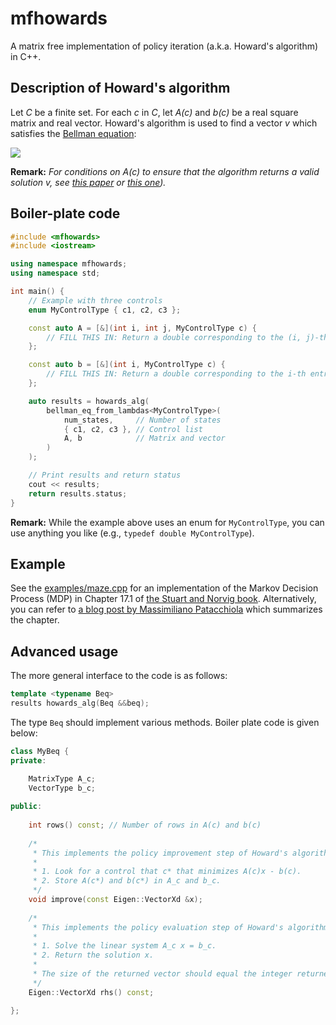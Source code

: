 # mfhowards
A matrix free implementation of policy iteration (a.k.a. Howard's algorithm) in C++.

## Description of Howard's algorithm

Let _C_ be a finite set.
For each _c_ in _C_, let _A(c)_ and _b(c)_ be a real square matrix and real vector.
Howard's algorithm is used to find a vector _v_ which satisfies the [Bellman equation](https://en.wikipedia.org/wiki/Bellman_equation#The_Bellman_equation):

![](https://latex.codecogs.com/gif.latex?\min_{c&space;\\in&space;C}&space;\\left\\{&space;A(c)&space;v&space;-&space;b(c)&space;\\right\\}=0)

**Remark:** _For conditions on A(c) to ensure that the algorithm returns a valid solution v, see [this paper](https://arxiv.org/pdf/1510.03928.pdf) or [this one](https://hal.inria.fr/file/index/docid/179549/filename/RR-zidani.pdf))._

## Boiler-plate code

```cpp
#include <mfhowards>
#include <iostream>

using namespace mfhowards;
using namespace std;

int main() {
	// Example with three controls
	enum MyControlType { c1, c2, c3 };

	const auto A = [&](int i, int j, MyControlType c) {
		// FILL THIS IN: Return a double corresponding to the (i, j)-th entry of A(c)
	};

	const auto b = [&](int i, MyControlType c) {
		// FILL THIS IN: Return a double corresponding to the i-th entry of b(c)
	};

	auto results = howards_alg(
		bellman_eq_from_lambdas<MyControlType>(
			num_states,     // Number of states
			{ c1, c2, c3 }, // Control list
			A, b            // Matrix and vector
		)
	);

	// Print results and return status
	cout << results;
	return results.status;
}
```

**Remark:** While the example above uses an enum for ```MyControlType```, you can use anything you like (e.g., ```typedef double MyControlType```).

## Example

See the [examples/maze.cpp](https://github.com/parsiad/mfhowards/blob/master/examples/maze.cpp) for an implementation of the Markov Decision Process (MDP) in Chapter 17.1 of [the Stuart and Norvig book](http://thuvien.thanglong.edu.vn:8081/dspace/handle/DHTL_123456789/4010).
Alternatively, you can refer to [a blog post by Massimiliano Patacchiola](https://mpatacchiola.github.io/blog/2016/12/09/dissecting-reinforcement-learning.html#the-bellman-equation) which summarizes the chapter.

## Advanced usage

The more general interface to the code is as follows:

```cpp
template <typename Beq>
results howards_alg(Beq &&beq);
```

The type ```Beq``` should implement various methods.
Boiler plate code is given below:

```cpp
class MyBeq {
private:

	MatrixType A_c;
	VectorType b_c;
	
public:
	
	int rows() const; // Number of rows in A(c) and b(c)
	
	/*
	 * This implements the policy improvement step of Howard's algorithm:
	 * 
	 * 1. Look for a control that c* that minimizes A(c)x - b(c).
	 * 2. Store A(c*) and b(c*) in A_c and b_c.
	 */
	void improve(const Eigen::VectorXd &x);
	
	/*
	 * This implements the policy evaluation step of Howard's algorithm:
	 * 
	 * 1. Solve the linear system A_c x = b_c.
	 * 2. Return the solution x.
	 * 
	 * The size of the returned vector should equal the integer returned by rows().
	 */
	Eigen::VectorXd rhs() const;

};
```
